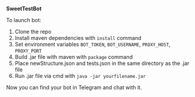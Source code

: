**SweetTestBot** 

To launch bot:
1. Clone the repo
2. Install maven dependencies with `install` command
3. Set environment variables `BOT_TOKEN`, `BOT_USERNAME`, `PROXY_HOST`, `PROXY_PORT`
4. Build .jar file with maven with `package` command
5. Place newStructure.json and tests.json in the same directory as the .jar file
6. Run .jar file via cmd with `java -jar yourfilename.jar`

Now you can find your bot in Telegram and chat with it.
